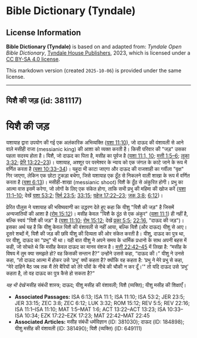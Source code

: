 # Bible Dictionary (Tyndale)

## License Information

**Bible Dictionary (Tyndale)** is based on and adapted from: _Tyndale Open Bible Dictionary_, [Tyndale House Publishers](https://tyndaleopenresources.com/), 2023, which is licensed under a [CC BY-SA 4.0 license](https://creativecommons.org/licenses/by-sa/4.0/legalcode.en).

This markdown version (created `2025-10-06`) is provided under the same license.



--------------------------------

## यिशै की जड़ (id: 381117)

यिशै की जड़
===========

यशायाह द्वारा उपयोग की गई एक अलंकारिक अभिव्यक्ति ([यशा 11:10](https://ref.ly/Isa11:10)), जो दाऊद की वंशावली से आने वाले मसीही राजा (messianic king) की आशा को व्यक्त करती है। किसी परिवार की "जड़" उसका पहला सदस्य होता है। यिशै, जो दाऊद का पिता है, मसीह का पूर्वज है ([यशा 11:1, 10](https://ref.ly/Isa11:1,Isa11:10); [मत्ती 1:5–6](https://ref.ly/Matt1:5-Matt1:6); [लूका 3:32](https://ref.ly/Luke3:32); [प्रेरि 13:22–23](https://ref.ly/Acts13:22-Acts13:23))। यशायाह, अश्शूर पर परमेश्वर के न्याय को एक जंगल के काटे जाने के रूप में वर्णित करता है ([यशा 10:33–34](https://ref.ly/Isa10:33-Isa10:34))। यहूदा भी काटा जाएगा और दाऊद की राजशाही का गर्वीला "वृक्ष" गिर जाएगा, लेकिन एक छोटा टुकड़ा बचेगा, जिसे यशायाह एक ठूँठ से निकलने वाली शाखा के रूप में वर्णित करता है ([यशा 6:13](https://ref.ly/Isa6:13))। मसीही\-शाखा (messianic shoot) यिशै के ठूँठ से अंकुरित होगी। प्रभु का आत्मा वास इसमें करेगा, जो लोगों के लिए एक संकेत होगा, ताकि सभी प्रभु की महिमा की खोज करें ([यशा 11:1–10](https://ref.ly/Isa11:1-Isa11:10); देखें [यशा 53:2](https://ref.ly/Isa53:2); [यिर्म 23:5](https://ref.ly/Jer23:5); [33:15](https://ref.ly/Jer33:15); [यहेज 17:22–23](https://ref.ly/Ezek17:22-Ezek17:23); [जक 3:8](https://ref.ly/Zech3:8); [6:12](https://ref.ly/Zech6:12))।

प्रेरित पौलुस ने यशायाह की भविष्यवाणी का उद्धरण देते हुए कहा कि यीशु "यिशै की जड़" है जिसमें अन्यजातियों की आशा है ([रोम 15:12](https://ref.ly/Rom15:12))। मसीह केवल "यिशै के ठूंठ से एक अंकुर" ([यशा 11:1](https://ref.ly/Isa11:1)) ही नहीं है, बल्कि स्वयं "यिशै की जड़" है ([यशा 11:10](https://ref.ly/Isa11:10); [रोम 15:12](https://ref.ly/Rom15:12); देखें [प्रका 5:5](https://ref.ly/Rev5:5); [22:16](https://ref.ly/Rev22:16), "दाऊद की जड़")। इसका अर्थ यह है कि यीशु केवल यिशै की वंशावली से नहीं आया, बल्कि यिशै (और दाऊद) यीशु से आए। दूसरे शब्दों में, यिशै की जड़ की छवि यीशु की दिव्यता की ओर संकेत करती है। यीशु, दाऊद का पुत्र था, पर यीशु, दाऊद का "प्रभु" भी था। यही बात यीशु ने अपने समय के धार्मिक प्रधानो के साथ अपनी बहस में कही, जो सोचते थे कि मसीह केवल दाऊद का मानव वंशज है। [मत्ती 22:42–45](https://ref.ly/Matt22:42-Matt22:45) में लिखा है: “मसीह के विषय में तुम क्या समझते हो? वह किसकी सन्तान है?” उन्होंने उससे कहा, “दाऊद की।” यीशु ने उनसे कहा, “तो दाऊद आत्मा में होकर उसे 'प्रभु' क्यों कहता है? क्योंकि वह कहता है: ‘प्रभु ने मेरे प्रभु से कहा, “मेरे दाहिने बैठ जब तक मैं तेरे बैरियों को तेरे पाँवों के नीचे की चौकी न कर दूँ।’" तो यदि दाऊद उसे ‘प्रभु’ कहता है, तो वह दाऊद का पुत्र कैसे हो सकता है?”

*यह भी देखें* मसीह संबंधी शास्त्र; दाऊद; यीशु मसीह की वंशावली; यिशै (व्यक्ति); यीशु मसीह की शिक्षाएँ।

* **Associated Passages:** ISA 6:13; ISA 11:1; ISA 11:10; ISA 53:2; JER 23:5; JER 33:15; ZEC 3:8; ZEC 6:12; LUK 3:32; ROM 15:12; REV 5:5; REV 22:16; ISA 11:1–ISA 11:10; MAT 1:5–MAT 1:6; ACT 13:22–ACT 13:23; ISA 10:33–ISA 10:34; EZK 17:22–EZK 17:23; MAT 22:42–MAT 22:45
* **Associated Articles:** मसीह संबंधी धर्मविज्ञान (ID: 381030); दाऊद (ID: 184898); यीशु मसीह की वंशावली (ID: 381490); यिशै (व्यक्ति) (ID: 649111)

